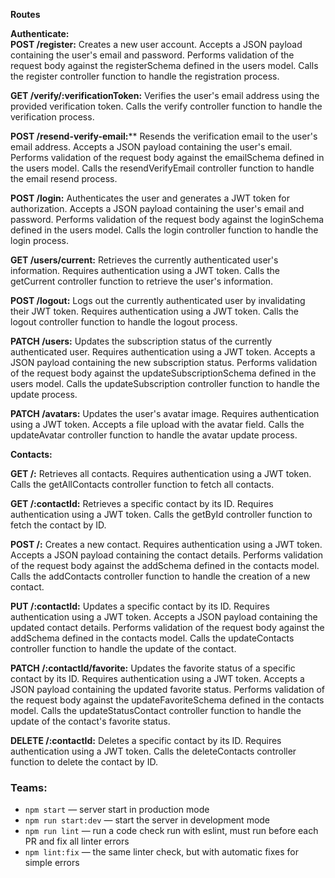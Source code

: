 **Routes<br>**

**Authenticate:<br>**
**POST /register:** Creates a new user account. Accepts a JSON payload containing the user's email and password. Performs validation of the request body against the registerSchema defined in the users model. Calls the register controller function to handle the registration process.

**GET /verify/:verificationToken:** Verifies the user's email address using the provided verification token. Calls the verify controller function to handle the verification process.

**POST /resend-verify-email:**** Resends the verification email to the user's email address. Accepts a JSON payload containing the user's email. Performs validation of the request body against the emailSchema defined in the users model. Calls the resendVerifyEmail controller function to handle the email resend process.

**POST /login:** Authenticates the user and generates a JWT token for authorization. Accepts a JSON payload containing the user's email and password. Performs validation of the request body against the loginSchema defined in the users model. Calls the login controller function to handle the login process.

**GET /users/current:** Retrieves the currently authenticated user's information. Requires authentication using a JWT token. Calls the getCurrent controller function to retrieve the user's information.

**POST /logout:** Logs out the currently authenticated user by invalidating their JWT token. Requires authentication using a JWT token. Calls the logout controller function to handle the logout process.

**PATCH /users:** Updates the subscription status of the currently authenticated user. Requires authentication using a JWT token. Accepts a JSON payload containing the new subscription status. Performs validation of the request body against the updateSubscriptionSchema defined in the users model. Calls the updateSubscription controller function to handle the update process.

**PATCH /avatars:** Updates the user's avatar image. Requires authentication using a JWT token. Accepts a file upload with the avatar field. Calls the updateAvatar controller function to handle the avatar update process.

**Contacts:<br>**

**GET /:** Retrieves all contacts. Requires authentication using a JWT token. Calls the getAllContacts controller function to fetch all contacts.

**GET /:contactId:** Retrieves a specific contact by its ID. Requires authentication using a JWT token. Calls the getById controller function to fetch the contact by ID.

**POST /:** Creates a new contact. Requires authentication using a JWT token. Accepts a JSON payload containing the contact details. Performs validation of the request body against the addSchema defined in the contacts model. Calls the addContacts controller function to handle the creation of a new contact.

**PUT /:contactId:** Updates a specific contact by its ID. Requires authentication using a JWT token. Accepts a JSON payload containing the updated contact details. Performs validation of the request body against the addSchema defined in the contacts model. Calls the updateContacts controller function to handle the update of the contact.

**PATCH /:contactId/favorite:** Updates the favorite status of a specific contact by its ID. Requires authentication using a JWT token. Accepts a JSON payload containing the updated favorite status. Performs validation of the request body against the updateFavoriteSchema defined in the contacts model. Calls the updateStatusContact controller function to handle the update of the contact's favorite status.

**DELETE /:contactId:** Deletes a specific contact by its ID. Requires authentication using a JWT token. Calls the deleteContacts controller function to delete the contact by ID.

### Teams:

- `npm start` &mdash; server start in production mode
- `npm run start:dev` &mdash; start the server in development mode
- `npm run lint` &mdash; run a code check run with eslint, must run before each PR and fix all linter errors
- `npm lint:fix` &mdash; the same linter check, but with automatic fixes for simple errors

